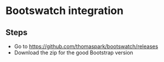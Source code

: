 # Bootswatch integration

## Steps

  * Go to https://github.com/thomaspark/bootswatch/releases
  * Download the zip for the good Bootstrap version
